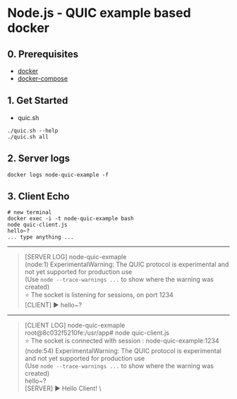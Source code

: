 # Node.js - QUIC example based docker
## 0. Prerequisites
* [docker](https://docs.docker.com/get-docker/)
* [docker-compose](https://docs.docker.com/compose/install/)

## 1. Get Started
* quic.sh
```shell
./quic.sh --help
./quic.sh all
```

## 2. Server logs
```shell
docker logs node-quic-example -f
```

## 3. Client Echo
```shell
# new terminal
docker exec -i -t node-quic-example bash
node quic-client.js
hello~?
... type anything ...
```

--------------
> [SERVER LOG] node-quic-exmaple  \
> (node:1) ExperimentalWarning: The QUIC protocol is experimental and not yet supported for production use \
> (Use `node --trace-warnings ...` to show where the warning was created) \
> ⭐️ The socket is listening for sessions, on port 1234 \
> [CLIENT] ▶️ hello~?
--------------
> [CLIENT LOG] node-quic-exmaple  \
root@8c032f5210fe:/usr/app# node quic-client.js \
⭐️ The socket is connected with session : node-quic-example:1234 \
(node:54) ExperimentalWarning: The QUIC protocol is experimental and not yet supported for production use \
(Use `node --trace-warnings ...` to show where the warning was created) \
hello~? \
[SERVER] ▶️ Hello Client! \